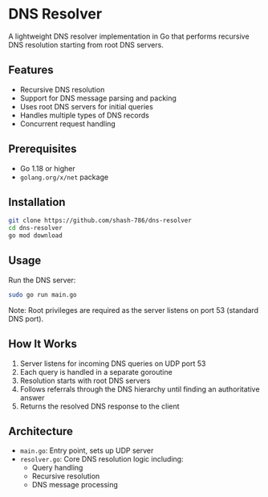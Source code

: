 # DNS Resolver

A lightweight DNS resolver implementation in Go that performs recursive DNS resolution starting from root DNS servers.

## Features

- Recursive DNS resolution
- Support for DNS message parsing and packing
- Uses root DNS servers for initial queries
- Handles multiple types of DNS records
- Concurrent request handling

## Prerequisites

- Go 1.18 or higher
- `golang.org/x/net` package

## Installation

```bash
git clone https://github.com/shash-786/dns-resolver
cd dns-resolver
go mod download
```

## Usage

Run the DNS server:
```bash
sudo go run main.go
```
Note: Root privileges are required as the server listens on port 53 (standard DNS port).

## How It Works

1. Server listens for incoming DNS queries on UDP port 53
2. Each query is handled in a separate goroutine
3. Resolution starts with root DNS servers
4. Follows referrals through the DNS hierarchy until finding an authoritative answer
5. Returns the resolved DNS response to the client

## Architecture

- `main.go`: Entry point, sets up UDP server
- `resolver.go`: Core DNS resolution logic including:
  - Query handling
  - Recursive resolution
  - DNS message processing
